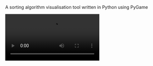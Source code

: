 A sorting algorithm visualisation tool written in Python using PyGame

![](https://i.gyazo.com/d709235b525558ec317eb0ed6e9603ae.mp4)
